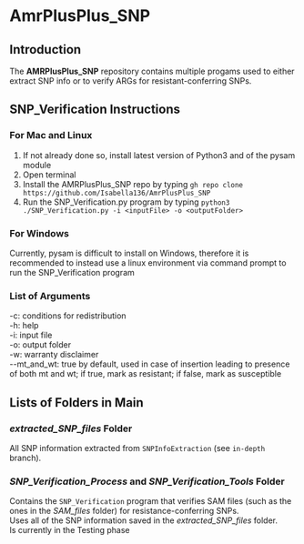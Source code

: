 # AmrPlusPlus_SNP

## Introduction
The **AMRPlusPlus_SNP** repository contains multiple progams used to either extract SNP info or to verify ARGs for resistant-conferring SNPs. 

## SNP_Verification Instructions

### For Mac and Linux

1. If not already done so, install latest version of Python3 and of the pysam module
2. Open terminal
3. Install the AMRPlusPlus_SNP repo by typing `gh repo clone https://github.com/Isabella136/AmrPlusPlus_SNP`
4. Run the SNP_Verification.py program by typing `python3 ./SNP_Verification.py -i <inputFile> -o <outputFolder>`

### For Windows

Currently, pysam is difficult to install on Windows, therefore it is recommended to instead use a linux environment via command prompt to run the SNP_Verification program

### List of Arguments
-c: conditions for redistribution  
-h: help  
-i: input file  
-o: output folder  
-w: warranty disclaimer  
--mt_and_wt: true by default, used in case of insertion leading to presence of both mt and wt; if true, mark as resistant; if false, mark as susceptible

## Lists of Folders in Main

### *extracted_SNP_files* Folder
All SNP information extracted from `SNPInfoExtraction` (see `in-depth` branch).

### *SNP_Verification_Process* and *SNP_Verification_Tools* Folder
Contains the `SNP_Verification` program that verifies SAM files (such as the ones in the *SAM_files* folder) for resistance-conferring SNPs.  
Uses all of the SNP information saved in the *extracted_SNP_files* folder.  
Is currently in the Testing phase

